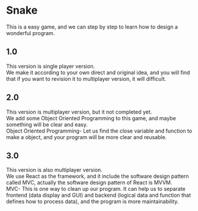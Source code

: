 # Snake
This is a easy game, and we can step by step to learn how to design a wonderful program.

## 1.0
This version is single player version.  
We make it according to your own direct and original idea, and you will find that if you want to revision it to multiplayer version, it will difficult.

## 2.0
This version is multiplayer version, but it not completed yet.  
We add some Object Oriented Programming to this game, and maybe something will be clear and easy.  
Object Oriented Programming- Let us find the close variable and function to make a object, and your program will be more clear and reusable.

## 3.0
This version is also multiplayer version.  
We use React as the framework, and it include the software design pattern called MVC, actually the software design pattern of React is MVVM.  
MVC- This is one way to clean up our program. It can help us to separate frontend (data display and GUI) and backend (logical data and function that defines how to process data), and the program is more maintainability.
